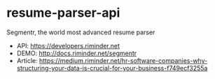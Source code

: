 # resume-parser-api
Segmentr, the world most advanced resume parser

* API: https://developers.riminder.net 
* DEMO: http://docs.riminder.net/segmentr
* Article: https://medium.riminder.net/hr-software-companies-why-structuring-your-data-is-crucial-for-your-business-f749ecf3255a 

